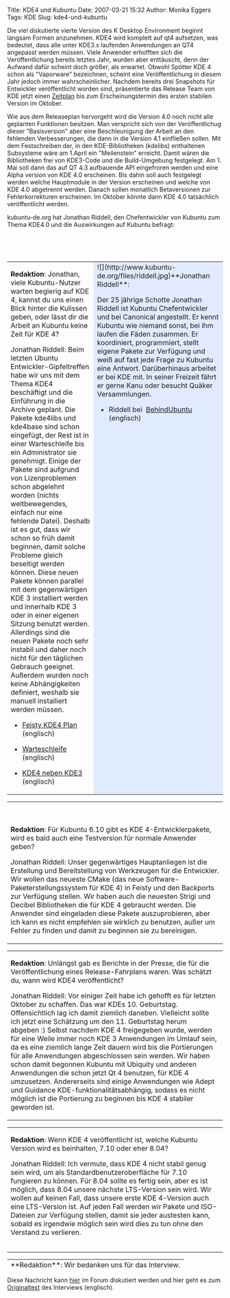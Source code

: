 Title: KDE4 und Kubuntu
Date: 2007-03-21 15:32
Author: Monika Eggers
Tags: KDE
Slug: kde4-und-kubuntu

Die viel diskutierte vierte Version des K Desktop Environment beginnt
langsam Formen anzunehmen. KDE4 wird komplett auf qt4 aufsetzen, was
bedeutet, dass alle unter KDE3.x laufenden Anwendungen an QT4 angepasst
werden müssen. Viele Anwender erhofften sich die Veröffentlichung
bereits letztes Jahr, wurden aber enttäuscht, denn der Aufwand dafür
scheint doch größer, als erwartet. Obwohl Spötter KDE 4 schon als
"Vaporware" bezeichnen, scheint eine Veröffentlichung in diesem Jahr
jedoch immer wahrscheinlicher. Nachdem bereits drei Snapshots für
Entwickler veröffentlicht worden sind, präsentierte das Release Team von
KDE jetzt einen
[Zeitplan](http://techbase.kde.org/Schedules/KDE4/4.0_Release_Roadmap)
bis zum Erscheinungstermin des ersten stabilen Version im Oktober.


<!--break--><!--break-->

Wie aus dem Releaseplan hervorgeht wird die Version 4.0 noch nicht alle
geplanten Funktionen besitzen. Man verspricht sich von der
Veröffentlichug dieser "Basisversion" aber eine Beschleunigung der
Arbeit an den fehlenden Verbesserungen, die dann in die Version 4.1
einfließen sollen. Mit dem Festschreiben der, in den KDE-Bibliotheken
(kdelibs) enthaltenen Subsysteme wäre am 1.April ein "Meilenstein"
erreicht. Damit wären die Bibliotheken frei von KDE3-Code und die
Build-Umgebung festgelegt. Am 1. Mai soll dann das auf QT 4.3 aufbauende
API eingefroren werden und eine Alpha version von KDE 4.0 erscheinen.
Bis dahin soll auch festgelegt werden welche Hauptmodule in der Version
erscheinen und welche von KDE 4.0 abgetrennt werden. Danach sollen
monatlich Betaversionen zur Fehlerkorrekturen erscheinen. Im Oktober
könnte dann KDE 4.0 tatsächlich veröffentlicht werden.


kubuntu-de.org hat Jonathan Riddell, den Chefentwickler von Kubuntu zum
Thema KDE4.0 und die Auswirkungen auf Kubuntu befragt:


 


 



<table>


<tbody>


<tr>


<td>

**Redaktion**: Jonathan, viele Kubuntu-Nutzer warten begierig auf KDE 4,
kannst du uns einen Blick hinter die Kulissen geben, oder lässt dir die
Arbeit an Kubuntu keine Zeit für KDE 4?


Jonathan Riddell: Beim letzten Ubuntu Entwickler-Gipfeltreffen habe wir
uns mit dem Thema KDE4 beschäftigt und die Einführung in die Archive
geplant. Die Pakete kde4libs und kde4base sind schon eingefügt, der Rest
ist in einer Warteschleife bis ein Administrator sie genehmigt. Einige
der Pakete sind aufgrund von Lizenproblemen schon abgelehnt worden
(nichts weltbewegendes, einfach nur eine fehlende Datei). Deshalb ist es
gut, dass wir schon so früh damit beginnen, damit solche Probleme gleich
beseitigt werden können. Diese neuen Pakete können parallel mit dem
gegenwärtigen KDE 3 installiert werden und innerhalb KDE 3 oder in einer
eigenen Sitzung benutzt werden. Allerdings sind die neuen Pakete noch
sehr instabil und daher noch nicht für den täglichen Gebrauch geeignet.
Außerdem wurden noch keine Abhängigkeiten definiert, weshalb sie manuell
installiert werden müssen.


-   [Feisty KDE4 Plan](https://wiki.kubuntu.org/KubuntuFeistyKde4Plan)
    (englisch)
    
    
-   [Warteschleife](https://launchpad.net/ubuntu/feisty/+queue)
    (englisch)
-   [KDE4 neben KDE3](http://kubuntu.org/announcements/kde4-3.80.3.php)
    (englisch)



</td>


<td valign="top" bgcolor="#e1ebff">
![](http://www.kubuntu-de.org/files/riddell.jpg)**Jonathan Riddell**:  


Der 25 jährige Schotte Jonathan Riddell ist Kubuntu Chefentwickler und
bei Canonical angestellt. Er kennt Kubuntu wie niemand sonst, bei ihm
laufen die Fäden zusammen. Er koordiniert, programmiert, stellt eigene
Pakete zur Verfügung und weiß auf fast jede Frage zu Kubuntu eine
Antwort. Darüberhinaus arbeitet er bei KDE mit. In seiner Freizeit fährt
er gerne Kanu oder besucht Quäker Versammlungen.

-   Riddell bei 
    [BehindUbuntu](http://www.behindubuntu.org/interviews/JonathanRiddell/)
    (englisch)



</td>


</tr>


</tbody>


</table>

<table>


<tbody>


<tr>


<td>

 


**Redaktion**: Für Kubuntu 6.10 gibt es KDE 4-Entwicklerpakete, wird es
bald auch eine Testversion für normale Anwender geben?


Jonathan Riddell: Unser gegenwärtiges Hauptanliegen ist die Erstellung
und Bereitstellung von Werkzeugen für die Entwickler. Wir wollen das
neueste CMake (das neue Software-Paketerstellungssystem für KDE 4) in
Feisty und den Backports zur Verfügung stellen. Wir haben auch die
neuesten Strigi und Decibel Bibliotheken die für KDE 4 gebraucht werden.
Die Anwender sind eingeladen diese Pakete auszuprobieren, aber ich kann
es nicht empfehlen sie wirklich zu benutzen, außer um Fehler zu finden
und damit zu beginnen sie zu bereinigen.


</td>


</tr>


</tbody>


</table>

<table>


<tbody>


<tr>


<td>


**Redaktion**: Unlängst gab es Berichte in der Presse, die für die
Veröffentlichung eines Release-Fahrplans waren. Was schätzt du, wann
wird KDE4 veröffentlicht?


Jonathan Riddell: Vor einiger Zeit habe ich gehofft es für letzten
Oktober zu schaffen. Das war KDEs 10. Geburtstag. Offensichtlich lag ich
damit ziemlich daneben. Vielleicht sollte ich jetzt eine Schätzung um
den 11. Geburtstag herum abgeben :) Selbst nachdem KDE 4 freigegeben
wurde, werden für eine Weile immer noch KDE 3 Anwendungen im Umlauf
sein, da es eine ziemlich lange Zeit dauern wird bis die Portierungen
für alle Anwendungen abgeschlossen sein werden. Wir haben schon damit
begonnen Kubuntu mit Ubiquity und anderen Anwendungen die schon jetzt Qt
4 benutzen, für KDE 4 umzusetzen. Andererseits sind einige Anwendungen
wie Adept und Guidance KDE-funktionalitätsabhängig, sodass es nicht
möglich ist die Portierung zu beginnen bis KDE 4 stabiler geworden ist.


</td>


</tr>


</tbody>


</table>

<table>


<tbody>


<tr>


<td>

**Redaktion**: Wenn KDE 4 veröffentlicht ist, welche Kubuntu Version
wird es beinhalten, 7.10 oder eher 8.04?


Jonathan Riddell: Ich vermute, dass KDE 4 nicht stabil genug sein wird,
um als Standardbenutzeroberfläche für 7.10 fungieren zu können. Für 8.04
sollte es fertig sein, aber es ist möglich, dass 8.04 unsere nächste
LTS-Version sein wird. Wir wollen auf keinen Fall, dass unsere erste KDE
4-Version auch eine LTS-Version ist. Auf jeden Fall werden wir Pakete
und ISO-Dateien zur Verfügung stellen, damit sie jeder austesten kann,
sobald es irgendwie möglich sein wird dies zu tun ohne den Verstand zu
verlieren.


<table>


<tbody>


<tr>


</tr>


</tbody>


</table>


</td>


</tr>


</tbody>


</table>

<table width="980" height="24">


<tbody>


<tr>


<td>
**Redaktion**: Wir bedanken uns für das Interview.



</td>


</tr>


</tbody>


</table>

Diese Nachricht kann
[hier](http://forum.kubuntu-de.org/index.php?topic=8045.0) im Forum
diskutiert werden und hier geht es zum
[Originaltext](http://www.kubuntu-de.org/interview-mit-riddell-zu-kde4-englisch)
des Interviews (englisch).




